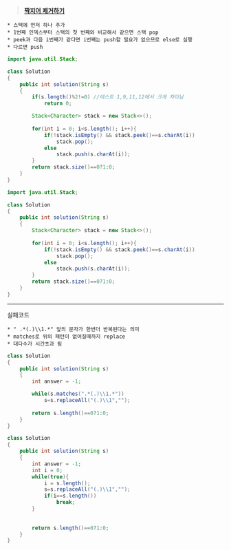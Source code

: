 ﻿
> **[짝지어 제거하기](https://programmers.co.kr/learn/courses/30/lessons/42883)**

	* 스택에 먼저 하나 추가
	* 1번째 인덱스부터 스택의 첫 번째와 비교해서 같으면 스택 pop
	* peek과 다음 i번째가 같다면 i번째는 push할 필요가 없으므로 else로 실행
	* 다르면 push
```java
import java.util.Stack;

class Solution
{
    public int solution(String s)
    {
        if(s.length()%2!=0) //테스트 1,9,11,12에서 크게 차이남
            return 0;

        Stack<Character> stack = new Stack<>();
        
        for(int i = 0; i<s.length(); i++){
            if(!stack.isEmpty() && stack.peek()==s.charAt(i))
                stack.pop();
            else
                stack.push(s.charAt(i));
        }
        return stack.size()==0?1:0;
    }
}
```

```java
import java.util.Stack;

class Solution
{
    public int solution(String s)
    {
        Stack<Character> stack = new Stack<>();
        
        for(int i = 0; i<s.length(); i++){
            if(!stack.isEmpty() && stack.peek()==s.charAt(i))
                stack.pop();
            else
                stack.push(s.charAt(i));
        }
        return stack.size()==0?1:0;
    }
}
```
* * *
실패코드

	* " .*(.)\\1.*" 앞의 문자가 한번더 반복된다는 의미
	* matches로 위의 패턴이 없어질때까지 replace
	* 대다수가 시간초과 됨
```java
class Solution
{
    public int solution(String s)
    {
        int answer = -1;

        while(s.matches(".*(.)\\1.*"))
            s=s.replaceAll("(.)\\1","");
        
        return s.length()==0?1:0;
    }
}
```
```java
class Solution
{
    public int solution(String s)
    {
        int answer = -1;
        int i = 0;
        while(true){
            i = s.length();
            s=s.replaceAll("(.)\\1","");
            if(i==s.length())
                break;
        }
            
        
        return s.length()==0?1:0;
    }
}
```
